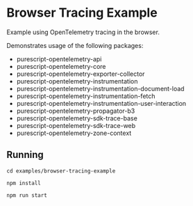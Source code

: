 # Browser Tracing Example

Example using OpenTelemetry tracing in the browser.

Demonstrates usage of the following packages:

- purescript-opentelemetry-api
- purescript-opentelemetry-core
- purescript-opentelemetry-exporter-collector
- purescript-opentelemetry-instrumentation
- purescript-opentelemetry-instrumentation-document-load
- purescript-opentelemetry-instrumentation-fetch
- purescript-opentelemetry-instrumentation-user-interaction
- purescript-opentelemetry-propagator-b3
- purescript-opentelemetry-sdk-trace-base
- purescript-opentelemetry-sdk-trace-web
- purescript-opentelemetry-zone-context

## Running

```shell
cd examples/browser-tracing-example

npm install

npm run start
```
